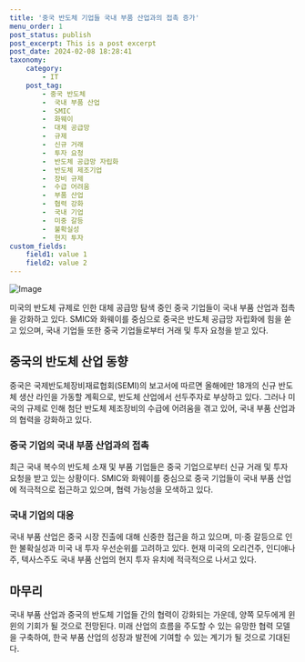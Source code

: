 ```yaml
---
title: '중국 반도체 기업들 국내 부품 산업과의 접촉 증가'
menu_order: 1
post_status: publish
post_excerpt: This is a post excerpt
post_date: 2024-02-08 18:28:41
taxonomy:
    category:
        - IT
    post_tag:
        - 중국 반도체
        -  국내 부품 산업
        -  SMIC
        -  화웨이
        -  대체 공급망
        -  규제
        -  신규 거래
        -  투자 요청
        -  반도체 공급망 자립화
        -  반도체 제조기업
        -  장비 규제
        -  수급 어려움
        -  부품 산업
        -  협력 강화
        -  국내 기업
        -  미중 갈등
        -  불확실성
        -  현지 투자
custom_fields:
    field1: value 1
    field2: value 2
---
```


![Image](https://imgnews.pstatic.net/image/092/2024/02/08/0002320881_001_20240208105511465.jpg?type=w647)

미국의 반도체 규제로 인한 대체 공급망 탐색 중인 중국 기업들이 국내 부품 산업과 접촉을 강화하고 있다. SMIC와 화웨이를 중심으로 중국은 반도체 공급망 자립화에 힘을 쏟고 있으며, 국내 기업들 또한 중국 기업들로부터 거래 및 투자 요청을 받고 있다. 
## 중국의 반도체 산업 동향
중국은 국제반도체장비재료협회(SEMI)의 보고서에 따르면 올해에만 18개의 신규 반도체 생산 라인을 가동할 계획으로, 반도체 산업에서 선두주자로 부상하고 있다. 그러나 미국의 규제로 인해 첨단 반도체 제조장비의 수급에 어려움을 겪고 있어, 국내 부품 산업과의 협력을 강화하고 있다.
### 중국 기업의 국내 부품 산업과의 접촉
최근 국내 복수의 반도체 소재 및 부품 기업들은 중국 기업으로부터 신규 거래 및 투자 요청을 받고 있는 상황이다. SMIC와 화웨이를 중심으로 중국 기업들이 국내 부품 산업에 적극적으로 접근하고 있으며, 협력 가능성을 모색하고 있다.
### 국내 기업의 대응
국내 부품 산업은 중국 시장 진출에 대해 신중한 접근을 하고 있으며, 미·중 갈등으로 인한 불확실성과 미국 내 투자 우선순위를 고려하고 있다. 현재 미국의 오리건주, 인디애나주, 텍사스주도 국내 부품 산업의 현지 투자 유치에 적극적으로 나서고 있다.
## 마무리
국내 부품 산업과 중국의 반도체 기업들 간의 협력이 강화되는 가운데, 양쪽 모두에게 윈윈의 기회가 될 것으로 전망된다. 미래 산업의 흐름을 주도할 수 있는 유망한 협력 모델을 구축하여, 한국 부품 산업의 성장과 발전에 기여할 수 있는 계기가 될 것으로 기대된다.
